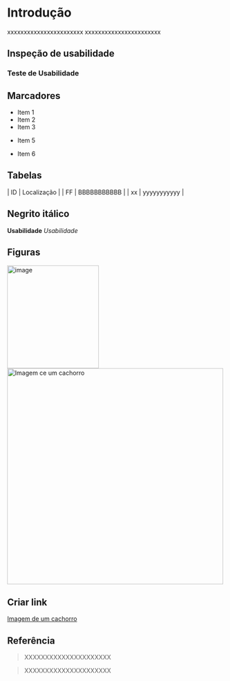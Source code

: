 # Introdução
xxxxxxxxxxxxxxxxxxxxxxx
xxxxxxxxxxxxxxxxxxxxxxx
## Inspeção de usabilidade

### Teste de Usabilidade


## Marcadores
- Item 1
- Item 2
- Item 3
+ Item 5
* Item 6



## Tabelas
| ID | Localização |
| FF | BBBBBBBBBBB |
| xx | yyyyyyyyyyy |


## Negrito itálico
**Usabilidade**
_Usabilidade_


## Figuras

<img width="212" height="238" alt="image" src="https://github.com/user-attachments/assets/57451063-6f46-4a64-9c88-389b46f8a31e" />

<img src="https://github.com/user-attachments/assets/57451063-6f46-4a64-9c88-389b46f8a31e"  alt="Imagem ce um cachorro" widht="500" height="500" >

## Criar link
[]()
[Imagem de um cachorro](https://github.com/user-attachments/assets/57451063-6f46-4a64-9c88-389b46f8a31e)


## Referência
> XXXXXXXXXXXXXXXXXXXXX

> XXXXXXXXXXXXXXXXXXXXX
